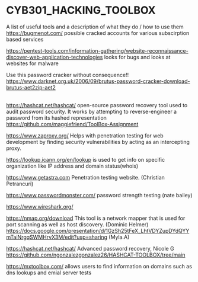 # CYB301_HACKING_TOOLBOX
A list of useful tools and a description of what they do / how to use them
https://bugmenot.com/ possible cracked accounts for various subscirption based services


https://pentest-tools.com/information-gathering/website-reconnaissance-discover-web-application-technologies looks for bugs and looks at websites for malware 


Use this password cracker without consequence!! https://www.darknet.org.uk/2006/09/brutus-password-cracker-download-brutus-aet2zip-aet2


<br> https://hashcat.net/hashcat/  open-source password recovery tool used to audit password security. It works by attempting to reverse-engineer a password from its hashed representation
https://github.com/maggiefriend/ToolBox-Assignment


https://www.zaproxy.org/ Helps with penetration testing for web development by finding security vulnerabilities by acting as an intercepting proxy.


https://lookup.icann.org/en/lookup is used to get info on specific organization like IP address and domain status(whois)


https://www.getastra.com Penetration testing website. (Christian Petrancuri)

https://www.passwordmonster.com/ password strength testing (nate bailey)

https://www.wireshark.org/  

https://nmap.org/download This tool is a network mapper that is used for port scanning as well as host discovery. (Dominic Helmer)
https://docs.google.com/presentation/d/1GzSh25tFeX_LhtVDYZupDYdQYYmTaiNrgqSWMHrvX3M/edit?usp=sharing (Myla.A)

https://hashcat.net/hashcat/ Advanced password recovery, Nicole G https://github.com/ngonzalezgonzalez26/HASHCAT-TOOLBOX/tree/main

https://mxtoolbox.com/ allows users to find information on domains such as dns lookups and emial server tests
